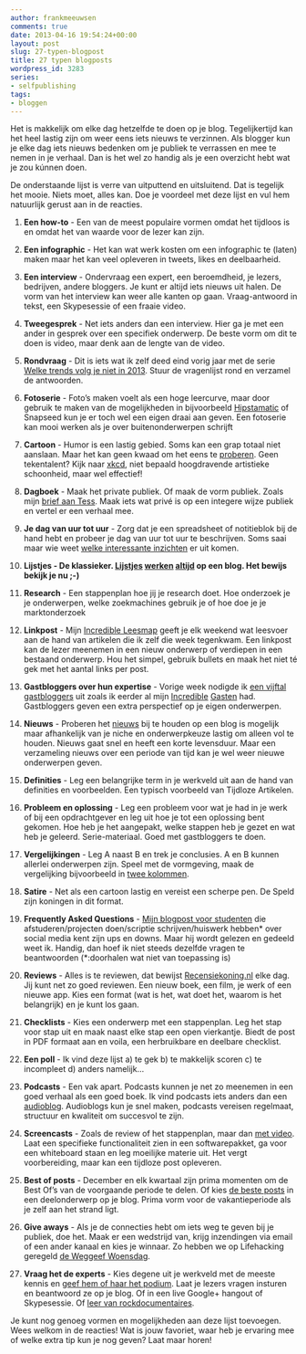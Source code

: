 ```yaml
---
author: frankmeeuwsen
comments: true
date: 2013-04-16 19:54:24+00:00
layout: post
slug: 27-typen-blogpost
title: 27 typen blogposts
wordpress_id: 3283
series:
- selfpublishing
tags:
- bloggen
---
```


Het is makkelijk om elke dag hetzelfde te doen op je blog. Tegelijkertijd kan het heel lastig zijn om weer eens iets nieuws te verzinnen. Als blogger kun je elke dag iets nieuws bedenken om je publiek te verrassen en mee te nemen in je verhaal. Dan is het wel zo handig als je een overzicht hebt wat je zou kúnnen doen.

De onderstaande lijst is verre van uitputtend en uitsluitend. Dat is tegelijk het mooie. Niets moet, alles kan. Doe je voordeel met deze lijst en vul hem natuurlijk gerust aan in de reacties.



	
  1. **Een how-to** - Een van de meest populaire vormen omdat het tijdloos is en omdat het van waarde voor de lezer kan zijn.

	
  2. **Een infographic** - Het kan wat werk kosten om een infographic te (laten) maken maar het kan veel opleveren in tweets, likes en deelbaarheid.

	
  3. **Een interview** - Ondervraag een expert, een beroemdheid, je lezers, bedrijven, andere bloggers. Je kunt er altijd iets nieuws uit halen. De vorm van het interview kan weer alle kanten op gaan. Vraag-antwoord in tekst, een Skypesessie of een fraaie video.

	
  4. **Tweegesprek** - Net iets anders dan een interview. Hier ga je met een ander in gesprek over een specifiek onderwerp. De beste vorm om dit te doen is video, maar denk aan de lengte van de video.

	
  5. **Rondvraag** - Dit is iets wat ik zelf deed eind vorig jaar met de serie [Welke trends volg je niet in 2013](http://incredibleadventure.nl/series/trendontvolg2013/). Stuur de vragenlijst rond en verzamel de antwoorden.

	
  6. **Fotoserie** - Foto’s maken voelt als een hoge leercurve, maar door gebruik te maken van de mogelijkheden in bijvoorbeeld [Hipstamatic](http://incredibleadventure.nl/2010/01/hipstamatic/) of Snapseed kun je er toch wel een eigen draai aan geven. Een fotoserie kan mooi werken als je over buitenonderwerpen schrijft

	
  7. **Cartoon** - Humor is een lastig gebied. Soms kan een grap totaal niet aanslaan. Maar het kan geen kwaad om het eens te [proberen](http://incredibleadventure.nl/2013/01/waarom-zou-ik-altijd-in-tekst-bloggen/). Geen tekentalent? Kijk naar [xkcd](http://xkcd.com/), niet bepaald hoogdravende artistieke schoonheid, maar wel effectief!

	
  8. **Dagboek** - Maak het private publiek. Of maak de vorm publiek. Zoals mijn [brief aan Tess](http://incredibleadventure.nl/2013/01/lieve-tess-een-brief-aan-mijn-dochter/). Maak iets wat privé is op een integere wijze publiek en vertel er een verhaal mee.

	
  9. **Je dag van uur tot uur** - Zorg dat je een spreadsheet of notitieblok bij de hand hebt en probeer je dag van uur tot uur te beschrijven. Soms saai maar wie weet [welke interessante inzichten](http://incredibleadventure.nl/2013/02/zon-dag-als-vandaag/) er uit komen.

	
  10. ****Lijstjes** - De klassieker. [Lijstjes](http://incredibleadventure.nl/2013/03/9-woothemes-plugins-webshop-ebook/) [werken](http://incredibleadventure.nl/2013/01/4-tips-om-je-blog-als-proefballon-te-gebruiken/) [altijd](http://incredibleadventure.nl/2013/01/6-boeken-over-streetart/) op een blog. Het bewijs bekijk je nu ;-)**

	
  11. **Research** - Een stappenplan hoe jij je research doet. Hoe onderzoek je je onderwerpen, welke zoekmachines gebruik je of hoe doe je je marktonderzoek

	
  12. **Linkpost** - Mijn [Incredible Leesmap](http://incredibleadventure.nl/series/weekendleesvoer/) geeft je elk weekend wat leesvoer aan de hand van artikelen die ik zelf die week tegenkwam. Een linkpost kan de lezer meenemen in een nieuw onderwerp of verdiepen in een bestaand onderwerp. Hou het simpel, gebruik bullets en maak het niet té gek met het aantal links per post.

	
  13. **Gastbloggers over hun expertise** - Vorige week nodigde ik [een vijftal gastbloggers](http://incredibleadventure.nl/2013/04/de-kracht-van-gastoptredens-op-je-platform/) uit zoals ik eerder al mijn [Incredible](http://incredibleadventure.nl/2013/02/incredible-gasten-hoe-kom-je-tot-een-menselijke-stem-in-je-blog/) [Gasten](http://incredibleadventure.nl/2013/02/incredible-gasten-snob-2000-toevallig-tegen-iets-moois-aanlopen/) had. Gastbloggers geven een extra perspectief op je eigen onderwerpen.

	
  14. **Nieuws** - Proberen het [nieuws](http://incredibleadventure.nl/2012/10/van-alles-is-een-verhaal-te-maken-zelfs-een-wasserette/) bij te houden op een blog is mogelijk maar afhankelijk van je niche en onderwerpkeuze lastig om alleen vol te houden. Nieuws gaat snel en heeft een korte levensduur. Maar een verzameling nieuws over een periode van tijd kan je wel weer nieuwe onderwerpen geven.

	
  15. **Definities** - Leg een belangrijke term in je werkveld uit aan de hand van definities en voorbeelden. Een typisch voorbeeld van Tijdloze Artikelen.

	
  16. **Probleem en oplossing** - Leg een probleem voor wat je had in je werk of bij een opdrachtgever en leg uit hoe je tot een oplossing bent gekomen. Hoe heb je het aangepakt, welke stappen heb je gezet en wat heb je geleerd. Serie-materiaal. Goed met gastbloggers te doen.

	
  17. **Vergelijkingen** - Leg A naast B en trek je conclusies. A en B kunnen allerlei onderwerpen zijn. Speel met de vormgeving, maak de vergelijking bijvoorbeeld in [twee kolommen](http://incredibleadventure.nl/2012/10/hoe-kun-je-makkelijk-online-boeken-verkopen-zo-makkelijk/).

	
  18. **Satire** - Net als een cartoon lastig en vereist een scherpe pen. De Speld zijn koningen in dit format.

	
  19. **Frequently Asked Questions** - [Mijn blogpost voor studenten](http://incredibleadventure.nl/2012/03/7-vragen-die-elke-student-stelt-over-social-media-en-de-antwoorden/) die afstuderen/projecten doen/scriptie schrijven/huiswerk hebben* over social media kent zijn ups en downs. Maar hij wordt gelezen en gedeeld weet ik. Handig, dan hoef ik niet steeds dezelfde vragen te beantwoorden (*:doorhalen wat niet van toepassing is)

	
  20. **Reviews** - Alles is te reviewen, dat bewijst [Recensiekoning.nl](http://www.recensiekoning.nl/) elke dag. Jij kunt net zo goed reviewen. Een nieuw boek, een film, je werk of een nieuwe app. Kies een format (wat is het, wat doet het, waarom is het belangrijk) en je kunt los gaan.

	
  21. **Checklists** - Kies een onderwerp met een stappenplan. Leg het stap voor stap uit en maak naast elke stap een open vierkantje. Biedt de post in PDF formaat aan en voila, een herbruikbare en deelbare checklist.

	
  22. **Een poll** - Ik vind deze lijst a) te gek b) te makkelijk scoren c) te incompleet d) anders namelijk…

	
  23. **Podcasts** - Een vak apart. Podcasts kunnen je net zo meenemen in een goed verhaal als een goed boek. Ik vind podcasts iets anders dan een [audioblog](http://incredibleadventure.nl/2012/10/incredible-soundbyte-1-indie-publishers/). Audioblogs kun je snel maken, podcasts vereisen regelmaat, structuur en kwaliteit om succesvol te zijn.

	
  24. **Screencasts** - Zoals de review of het stappenplan, maar dan [met video](http://incredibleadventure.nl/2013/02/hoe-ik-mijn-wekelijkse-leesmap-maak/). Laat een specifieke functionaliteit zien in een softwarepakket, ga voor een whiteboard staan en leg moeilijke materie uit. Het vergt voorbereiding, maar kan een tijdloze post opleveren.

	
  25. **Best of posts** - December en elk kwartaal zijn prima momenten om de Best Of’s van de voorgaande periode te delen. Of kies [de beste posts](http://incredibleadventure.nl/tag/vijf/) in een deelonderwerp op je blog. Prima vorm voor de vakantieperiode als je zelf aan het strand ligt.

	
  26. **Give aways** - Als je de connecties hebt om iets weg te geven bij je publiek, doe het. Maak er een wedstrijd van, krijg inzendingen via email of een ander kanaal en kies je winnaar. Zo hebben we op Lifehacking geregeld [de Weggeef Woensdag](http://lifehacking.nl/tag/weggeef-woensdag/).

	
  27. **Vraag het de experts** - Kies degene uit je werkveld met de meeste kennis en [geef hem of haar het podium](http://incredibleadventure.nl/2012/08/twee-sociale-aspecten-van-online-delen/). Laat je lezers vragen insturen en beantwoord ze op je blog. Of in een live Google+ hangout of Skypesessie. Of [leer van rockdocumentaires](http://incredibleadventure.nl/2013/02/wat-kunnen-social-media-experts-leren-van-rockmuzikanten/).


Je kunt nog genoeg vormen en mogelijkheden aan deze lijst toevoegen. Wees welkom in de reacties! Wat is jouw favoriet, waar heb je ervaring mee of welke extra tip kun je nog geven? Laat maar horen!
